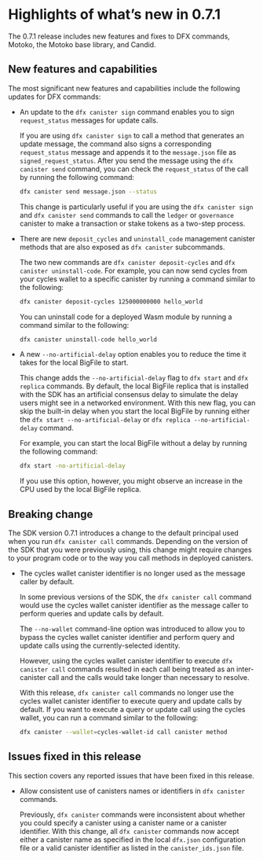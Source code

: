 # Highlights of what’s new in 0.7.1

The 0.7.1 release includes new features and fixes to DFX commands, Motoko, the Motoko base library, and Candid.

## New features and capabilities

The most significant new features and capabilities include the following updates for DFX commands:

-   An update to the `dfx canister sign` command enables you to sign `request_status` messages for update calls.

    If you are using `dfx canister sign` to call a method that generates an update message, the command also signs a corresponding `request_status` message and appends it to the `message.json` file as `signed_request_status`. After you send the message using the `dfx canister send` command, you can check the `request_status` of the call by running the following command:

    ``` bash
    dfx canister send message.json --status
    ```

    This change is particularly useful if you are using the `dfx canister sign` and `dfx canister send` commands to call the `ledger` or `governance` canister to make a transaction or stake tokens as a two-step process.

-   There are new `deposit_cycles` and `uninstall_code` management canister methods that are also exposed as `dfx canister` subcommands.

    The two new commands are `dfx canister deposit-cycles` and `dfx canister uninstall-code`. For example, you can now send cycles from your cycles wallet to a specific canister by running a command similar to the following:

    ``` bash
    dfx canister deposit-cycles 125000000000 hello_world
    ```

    You can uninstall code for a deployed Wasm module by running a command similar to the following:

    ``` bash
    dfx canister uninstall-code hello_world
    ```

-   A new `--no-artificial-delay` option enables you to reduce the time it takes for the local BigFile to start.

    This change adds the `--no-artificial-delay` flag to `dfx start` and `dfx replica` commands. By default, the local BigFile replica that is installed with the SDK has an artificial consensus delay to simulate the delay users might see in a networked environment. With this new flag, you can skip the built-in delay when you start the local BigFile by running either the `dfx start --no-artificial-delay` or `dfx replica --no-artificial-delay` command.

    For example, you can start the local BigFile without a delay by running the following command:

    ``` bash
    dfx start -no-artificial-delay
    ```

    If you use this option, however, you might observe an increase in the CPU used by the local BigFile replica.

## Breaking change

The SDK version 0.7.1 introduces a change to the default principal used when you run `dfx canister call` commands. Depending on the version of the SDK that you were previously using, this change might require changes to your program code or to the way you call methods in deployed canisters.

-   The cycles wallet canister identifier is no longer used as the message caller by default.

    In some previous versions of the SDK, the `dfx canister call` command would use the cycles wallet canister identifier as the message caller to perform queries and update calls by default.

    The `--no-wallet` command-line option was introduced to allow you to bypass the cycles wallet canister identifier and perform query and update calls using the currently-selected identity.

    However, using the cycles wallet canister identifier to execute `dfx canister call` commands resulted in each call being treated as an inter-canister call and the calls would take longer than necessary to resolve.

    With this release, `dfx canister call` commands no longer use the cycles wallet canister identifier to execute query and update calls by default. If you want to execute a query or update call using the cycles wallet, you can run a command similar to the following:

    ``` bash
    dfx canister --wallet=cycles-wallet-id call canister method
    ```

## Issues fixed in this release

This section covers any reported issues that have been fixed in this release.

-   Allow consistent use of canisters names or identifiers in `dfx canister` commands.

    Previously, `dfx canister` commands were inconsistent about whether you could specify a canister using a canister name or a canister identifier. With this change, all `dfx canister` commands now accept either a canister name as specified in the local `dfx.json` configuration file or a valid canister identifier as listed in the `canister_ids.json` file.
